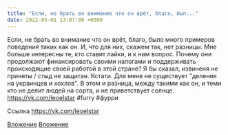 ```yaml
---
title: "Если, не брать во внимание что он врёт, благо, был..."
date: 2022-05-01 13:07:00 +0300
---
```


Если, не брать во внимание что он врёт, благо, было много примеров поведения таких как он. И, что для них, скажем так, нет разницы.
Мне больше интересны те, кто ставит лайки, и к ним вопрос. Почему они продолжают финансировать своими налогами и поддерживать происходящие своей работой в этой стране? Я бы сказал, извиненя не приняты / стыд не защитан.
Кстати. Для меня не существует "деления на украинцев и хохлов". В этом и разница, между такими как он, и теми кто не делит людей на сорта, и не приветствует солнце.
https://vk.com/leoelstar
#furry #фурри

Ссылка
https://vk.com/leoelstar

[Вложение](/assets/vk_photos/3/ldansSz12Pk.jpg)
[Вложение](https://vk.com/leoelstar)
